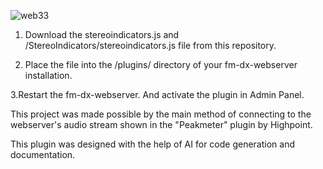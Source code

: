 
![web33](https://github.com/user-attachments/assets/cfac1693-acde-43b4-ba58-573469d51ef0)

1. Download the stereoindicators.js and /StereoIndicators/stereoindicators.js file from this repository.

2. Place the file into the /plugins/ directory of your fm-dx-webserver installation.

  3.Restart the fm-dx-webserver. And activate the plugin in Admin Panel.

This project was made possible by the main method of connecting to the webserver's audio stream shown in the "Peakmeter" plugin by Highpoint.

This plugin was designed with the help of AI for code generation and documentation.
